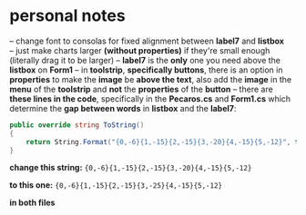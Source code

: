 
# personal notes

– change font to consolas for fixed alignment between **label7** and **listbox**  
– just make charts larger **(without properties)** if they're small enough (literally drag it to be larger)
– **label7** is the **only** one you need above the **listbox** on **Form1**
– in **toolstrip**, **specifically buttons**, there is an option in **properties** to make the **image** be **above the text**, also add the **image** in the **menu** of the **toolstrip** and **not** the **properties** of the **button**
– there are **these lines in the code**, specifically in the **Pecaros.cs** and **Form1.cs** which determine the **gap between words** in **listbox** and the **label7**:

```csharp
public override string ToString()
{
    return String.Format("{0,-6}{1,-15}{2,-15}{3,-20}{4,-15}{5,-12}", this.PecarosID, this.Ime, this.Prezime, this.Adresa, this.Grad, this.Telefon);
}
```

**change this string:**
`{0,-6}{1,-15}{2,-15}{3,-20}{4,-15}{5,-12}`

**to this one:**
`{0,-6}{1,-15}{2,-15}{3,-25}{4,-15}{5,-12}`

**in both files**

